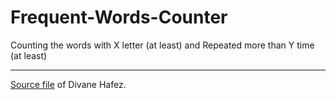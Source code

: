 # Frequent-Words-Counter
Counting the words with X letter (at least) and Repeated more than Y time (at least)


___
[Source file](http://ww2.araku.ac.ir/~a_radjaie/Diwan%20Hafis-Endvariation%20001doc.doc "Divane Hafez") of Divane Hafez.
